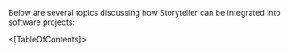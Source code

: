<!--title:Using Storyteller on Projects-->

Below are several topics discussing how Storyteller can be integrated into software projects:

<[TableOfContents]>